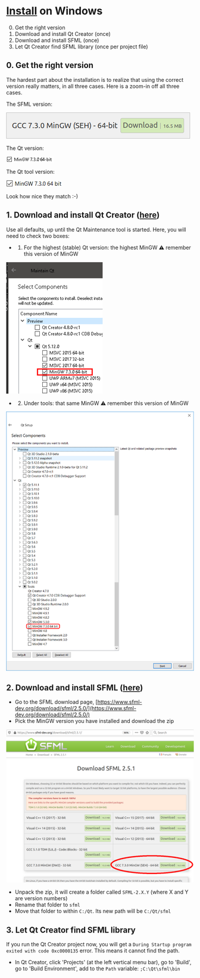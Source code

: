 # [Install](install.md) on Windows

  0. Get the right version
  1. Download and install Qt Creator (once)
  2. Download and install SFML (once)
  3. Let Qt Creator find SFML library (once per project file)

## 0. Get the right version

The hardest part about the installation is to realize that using
the correct version really matters,
in all three cases. Here is a zoom-in off all three cases.

The SFML version:

![](sfml_version_zoom.png)

The Qt version:

![](qt_maintenance_tool_1_zoom.png)

The Qt tool version:

![](qt_maintenance_tool_2_zoom.png)

Look how nice they match :-)

## 1. Download and install Qt Creator ([here](https://www.qt.io/download-open-source?hsCtaTracking=9f6a2170-a938-42df-a8e2-a9f0b1d6cdce%7C6cb0de4f-9bb5-4778-ab02-bfb62735f3e5))

Use all defaults, up until the Qt Maintenance tool is started.
Here, you will need to check two boxes:

 * 1. For the highest (stable) Qt version: 
      the highest MinGW :warning: remember this version of MinGW

![](qt_maintenance_tool_1_annotated.png)

 * 2. Under tools: that same MinGW :warning: remember this version of MinGW

![](qt_maintenance_tool_2.png)

## 2. Download and install SFML ([here](https://www.sfml-dev.org/files/SFML-2.5.1-macOS-clang.tar.gz))

 * Go to the SFML download page, 
   [https://www.sfml-dev.org/download/sfml/2.5.0/](https://www.sfml-dev.org/download/sfml/2.5.0/)
 * Pick the MinGW version you have installed and download the zip

![](sfml_version_annotated.png)

 * Unpack the zip, it will create a folder called `SFML-2.X.Y` (where X and Y are version numbers)
 * Rename that folder to `sfml`
 * Move that folder to within `C:/Qt`. Its new path will be `C:/Qt/sfml`

## 3. Let Qt Creator find SFML library

If you run the Qt Creator project now, 
you will get a `During Startup program exited with code 0xc0000135` error. 
This means it cannot find the path.

 * In Qt Creator, click 'Projects' (at the left vertical menu bar), 
   go to 'Build', 
   go to 'Build Environment', 
   add to the `Path` variable: `;C:\Qt\sfml\bin`

